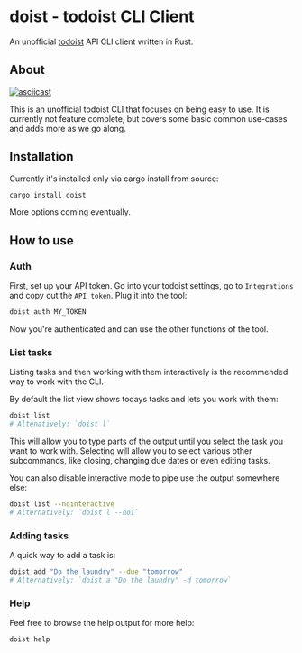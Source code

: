 # doist - todoist CLI Client

An unofficial [todoist](https://todoist.com/) API CLI client written in Rust.

## About

[![asciicast](https://asciinema.org/a/509029.svg)](https://asciinema.org/a/509029)

This is an unofficial todoist CLI that focuses on being easy to use. It is
currently not feature complete, but covers some basic common use-cases and adds
more as we go along.

## Installation

Currently it's installed only via cargo install from source:

```bash
cargo install doist
```

More options coming eventually.

## How to use

### Auth

First, set up your API token. Go into your todoist settings, go to
`Integrations` and copy out the `API token`. Plug it into the tool:

```bash
doist auth MY_TOKEN
```

Now you're authenticated and can use the other functions of the tool.

### List tasks

Listing tasks and then working with them interactively is the recommended way to
work with the CLI.

By default the list view shows todays tasks and lets you work with them:

```bash
doist list
# Altenatively: `doist l`
```

This will allow you to type parts of the output until you select the task you
want to work with. Selecting will allow you to select various other subcommands,
like closing, changing due dates or even editing tasks.

You can also disable interactive mode to pipe use the output somewhere else:

```bash
doist list --nointeractive
# Alternatively: `doist l --noi`
```

### Adding tasks

A quick way to add a task is:

```bash
doist add "Do the laundry" --due "tomorrow"
# Alternatively: `doist a "Do the laundry" -d tomorrow`
```

### Help

Feel free to browse the help output for more help:

```bash
doist help
```
